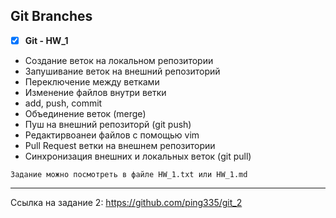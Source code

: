 ## Git Branches

- [X] **Git - HW_1**

- Создание веток на локальном репозитории
- Запушивание веток на внешний репозиторий
- Переключение между ветками
- Изменение файлов внутри ветки
- add, push, commit
- Объединение веток (merge)
- Пуш на внешний репозиторй (git push)
- Редактирвоанеи файлов с помощью vim
- Pull Request ветки на внешнем репозитории
- Синхронизация внешних и локальных веток (git pull)

```
Задание можно посмотреть в файле HW_1.txt или HW_1.md

```

-------
Ссылка на задание 2: https://github.com/ping335/git_2
